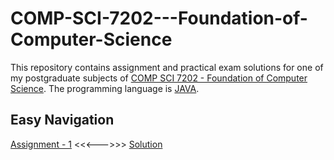 # COMP-SCI-7202---Foundation-of-Computer-Science
This repository contains assignment and practical exam solutions for one of my postgraduate subjects of [COMP SCI 7202 - Foundation of Computer Science](https://www.adelaide.edu.au/course-outlines/106388/1/sem-2/). The programming language is [JAVA](https://docs.oracle.com/javase/7/docs/api/java/lang/ref/Reference.html). 

## Easy Navigation
[Assignment - 1](https://github.com/Vanditg/COMP-SCI-7202---Foundation-of-Computer-Science/tree/master/Assignment%20-%201/Problem) <<<--->>> [Solution](https://github.com/Vanditg/COMP-SCI-7202---Foundation-of-Computer-Science/tree/master/Assignment%20-%201/Solution)